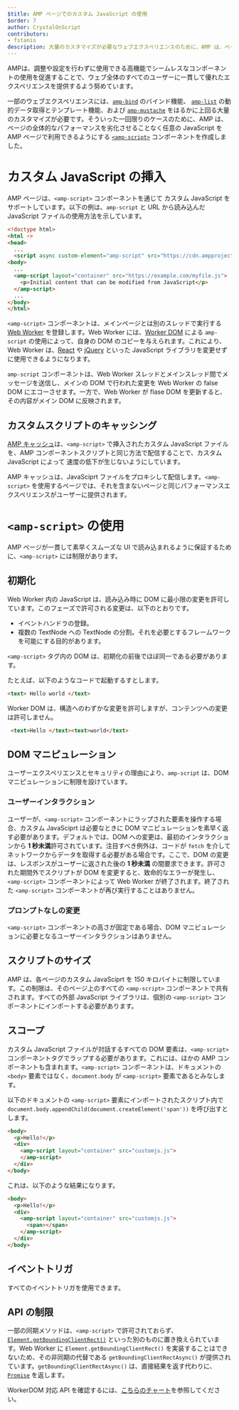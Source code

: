```yaml
---
$title: AMP ページでのカスタム JavaScript の使用
$order: 7
author: CrystalOnScript
contributors:
- fstanis
description: 大量のカスタマイズが必要なウェブエクスペリエンスのために、AMP は、ページの全体的なパフォーマンスを劣化させることなく任意の JavaScript を AMP ページで利用できるようにする amp-script コンポーネントを作成しました。
---
```


AMPは、調整や設定を行わずに使用できる高機能でシームレスなコンポーネントの使用を促進することで、ウェブ全体のすべてのユーザーに一貫して優れたエクスペリエンスを提供するよう努めています。

一部のウェブエクスペリエンスには、[`amp-bind`](../../../documentation/components/reference/amp-bind.md?format=websites) のバインド機能、 [`amp-list`](../../../documentation/components/reference/amp-list.md?format=websites) の動的データ取得とテンプレート機能、および [`amp-mustache`](../../../documentation/components/reference/amp-mustache.md?format=websites) をはるかに上回る大量のカスタマイズが必要です。そういった一回限りのケースのために、AMP は、ページの全体的なパフォーマンスを劣化させることなく任意の JavaScript を AMP ページで利用できるようにする [`<amp-script>`](../../../documentation/components/reference/amp-script.md?format=websites) コンポーネントを作成しました。

# カスタム JavaScript の挿入

AMP ページは、`<amp-script>` コンポーネントを通じて カスタム JavaScript をサポートしています。以下の例は、`amp-script` と URL から読み込んだ JavaScript ファイルの使用方法を示しています。

```html
<!doctype html>
<html ⚡>
<head>
  ...
  <script async custom-element="amp-script" src="https://cdn.ampproject.org/v0/amp-script-0.1.js"></script>
<body>
  ...
  <amp-script layout="container" src="https://example.com/myfile.js">
    <p>Initial content that can be modified from JavaScript</p>
  </amp-script>
  ...
</body>
</html>
```

`<amp-script>` コンポーネントは、メインページとは別のスレッドで実行する [Web Worker](https://developer.mozilla.org/en-US/docs/Web/API/Web_Workers_API) を登録します。Web Worker には、[Worker DOM](https://github.com/ampproject/worker-dom) による `amp-script` の使用によって、自身の DOM のコピーを与えられます。これにより、Web Worker は、[React](https://reactjs.org/) や [jQuery](https://jquery.com/) といった JavaScript ライブラリを変更せずに使用できるようになります。

`amp-script` コンポーネントは、Web Worker スレッドとメインスレッド間でメッセージを送信し、メインの DOM で行われた変更を Web Worker の false DOM にエコーさせます。一方で、Web Worker が flase DOM を更新すると、その内容がメイン DOM に反映されます。

## カスタムスクリプトのキャッシング

[AMP キャッシュ](../../../documentation/guides-and-tutorials/learn/amp-caches-and-cors/how_amp_pages_are_cached.md)は、`<amp-script>` で挿入されたカスタム JavaScript ファイルを、AMP コンポーネントスクリプトと同じ方法で配信することで、カスタム JavaScript によって 速度の低下が生じないようにしています。

AMP キャッシュは、JavaSciprt ファイルをプロキシして配信します。`<amp-script>` を使用するページでは、それを含まないページと同じパフォーマンスエクスペリエンスがユーザーに提供されます。

# `<amp-script>` の使用

AMP ページが一貫して素早くスムーズな UI で読み込まれるように保証するために、`<amp-script>` には制限があります。

## 初期化

Web Worker 内の JavaScript は、読み込み時に DOM に最小限の変更を許可しています。このフェーズで許可される変更は、以下のとおりです。

- イベントハンドラの登録。
- 複数の TextNode への TextNode の分割。それを必要とするフレームワークを可能にする目的があります。

`<amp-script>` タグ内の DOM は、初期化の前後でほぼ同一である必要があります。

たとえば、以下のようなコードで起動するすとします。

```html
<text> Hello world </text>
```

Worker DOM は、構造へのわずかな変更を許可しますが、コンテンツへの変更は許可しません。

```html
 <text>Hello </text><text>world</text>
```

## DOM マニピュレーション

ユーザーエクスペリエンスとセキュリティの理由により、`amp-script` は、DOM マニピュレーションに制限を設けています。

### ユーザーインタラクション

ユーザーが、`<amp-script>` コンポーネントにラップされた要素を操作する場合、カスタム JavaSciprt は必要なときに DOM マニピュレーションを素早く返す必要があります。デフォルトでは、DOM への変更は、最初のインタラクションから **1 秒未満**許可されています。注目すべき例外は、コードが `fetch` を介してネットワークからデータを取得する必要がある場合です。ここで、DOM の変更は、レスポンスがユーザーに返された後の **1 秒未満** の間要求できます。許可された期間外でスクリプトが DOM を変更すると、致命的なエラーが発生し、`<amp-script>` コンポーネントによって Web Worker が終了されます。終了された `<amp-script>` コンポーネントが再び実行することはありません。

### プロンプトなしの変更

`<amp-script>` コンポーネントの高さが固定である場合、DOM マニピュレーションに必要となるユーザーインタラクションはありません。

## スクリプトのサイズ

AMP は、各ページのカスタム JavaSciprt を 150 キロバイトに制限しています。この制限は、そのページ上のすべての `<amp-script>` コンポーネントで共有されます。すべての外部 JavaScript ライブラリは、個別の `<amp-script>` コンポーネントにインポートする必要があります。

## スコープ

カスタム JavaScript ファイルが対話するすべての DOM 要素は、`<amp-script>` コンポーネントタグでラップする必要があります。これには、ほかの AMP コンポーネントも含まれます。`<amp-script>` コンポーネントは、ドキュメントの `<body>` 要素ではなく、`document.body` が `<amp-script>` 要素であるとみなします。

以下のドキュメントの `<amp-script>` 要素にインポートされたスクリプト内で `document.body.appendChild(document.createElement('span'))` を呼び出すとします。

```html
<body>
  <p>Hello!</p>
  <div>
    <amp-script layout="container" src="customjs.js">
    </amp-script>
  </div>
</body>
```

これは、以下のような結果になります。

```html
<body>
  <p>Hello!</p>
  <div>
    <amp-script layout="container" src="customjs.js">
      <span></span>
    </amp-script>
  </div>
</body>
```

## イベントトリガ

すべてのイベントトリガを使用できます。

## API の制限 <a name="api-restrictions"></a>

一部の同期メソッドは、`<amp-script>` で許可されておらず、[`Element.getBoundingClientRect()`](https://developer.mozilla.org/en-US/docs/Web/API/Element/getBoundingClientRect) といった別のものに置き換えられています。Web Worker に `Element.getBoundingClientRect()` を実装することはできないため、その非同期の代替である `getBoundingClientRectAsync()` が提供されています。`getBoundingClientRectAsync()` は、直接結果を返す代わりに、[`Promise`](https://developer.mozilla.org/en-US/docs/Web/JavaScript/Reference/Global_Objects/Promise) を返します。

WorkerDOM 対応 API を確認するには、[こちらのチャート](https://github.com/ampproject/worker-dom/blob/main/web_compat_table.md)を参照してください。
